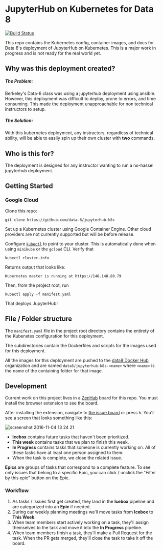 JupyterHub on Kubernetes for Data 8
=======

[![Build Status](https://travis-ci.org/data-8/jupyterhub-k8s.svg?branch=master)](https://travis-ci.org/data-8/jupyterhub-k8s)

This repo contains the Kubernetes config, container images, and docs for Data
8's deployment of JupyterHub on Kubernetes. This is a major work in progress
and is not ready for the real world yet.

Why was this deployment created?
-------
##### The Problem:
Berkeley's Data-8 class was using a jupyterhub deployment using ansible. However, this deployment was difficult to deploy, prone to errors, and time consuming. This made the deployment unapproachable for non technical instructors to setup.

##### The Solution:
With this kubernetes deployment, any instructors, regardless of technical ability, will be able to easily spin up their own cluster with **two** commands. 

Who is this for?
-------
The deployment is designed for any instructor wanting to run a no-hassel jupyterhub deployment.

Getting Started
-------

### Google Cloud

Clone this repo:

    git clone https://github.com/data-8/jupyterhub-k8s

Set up a Kubernetes cluster using Google Container Engine. Other cloud
providers are not currently supported but will be before release.

Configure [`kubectl`][kubectl] to point to your cluster. This is automatically
done when using `minikube` or the `gcloud` CLI. Verify that

    kubectl cluster-info

Returns output that looks like:

    Kubernetes master is running at https://146.148.80.79

Then, from the project root, run

    kubectl apply -f manifest.yaml

That deploys JupyterHub!

[kubectl]: http://kubernetes.io/docs/user-guide/prereqs/
[k8sanywhere]: https://github.com/kubernetes/kubernetes-anywhere/blob/master/phase1/azure/README.md
[docker]: https://docs.docker.com/engine/installation/linux/ubuntulinux/

File / Folder structure
-------

The `manifest.yaml` file in the project root directory contains the entirety of
the Kubenetes configuration for this deployment.

The subdirectories contain the Dockerfiles and scripts for the images used for
this deployment.

All the images for this deployment are pushed to the [data8 Docker Hub][]
organization and are named `data8/jupyterhub-k8s-<name>` where `<name>` is the
name of the containing folder for that image.

[data8 Docker Hub]: http://hub.docker.com/r/data8/

Development
-------

Current work on this project lives in a [ZenHub][] board for this repo. You
must install the browser extension to see the board.

After installing the extension, navigate to [the issue board](#boards) or press
`b`. You'll see a screen that looks something like this:

![screenshot 2016-11-04 13 24 21](https://cloud.githubusercontent.com/assets/2468904/20021193/084bb660-a292-11e6-9720-10746f475746.png)

- **Icebox** contains future tasks that haven't been prioritized.
- **This week** contains tasks that we plan to finish this week.
- **In Progress** contains tasks that someone is currently working on. All of
  these tasks have at least one person assigned to them.
- When the task is complete, we close the related issue.

**Epics** are groups of tasks that correspond to a complete feature. To see
only issues that belong to a specific Epic, you can click / unclick the
"Filter by this epic" button on the Epic.

[ZenHub]: https://www.zenhub.com/

### Workflow

1. As tasks / issues first get created, they land in the **Icebox** pipeline
   and are categorized into an **Epic** if needed.
2. During our weekly planning meetings we'll move tasks from **Icebox** to
   **This Week**.
3. When team members start actively working on a task, they'll assign
   themselves to the task and move it into the **In Progress** pipeline.
4. When team members finish a task, they'll make a Pull Request for the task.
   When the PR gets merged, they'll close the task to take it off the board.
